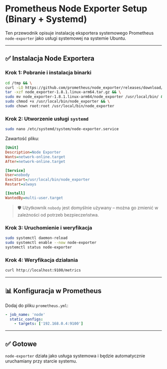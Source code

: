 # Prometheus Node Exporter Setup (Binary + Systemd)

Ten przewodnik opisuje instalację eksportera systemowego Prometheus `node-exporter` jako usługi systemowej na systemie Ubuntu.

---

## ✅ Instalacja Node Exportera

### Krok 1: Pobranie i instalacja binarki

```bash
cd /tmp && \
curl -LO https://github.com/prometheus/node_exporter/releases/download/v1.8.1/node_exporter-1.8.1.linux-arm64.tar.gz && \
tar -xzf node_exporter-1.8.1.linux-arm64.tar.gz && \
sudo mv node_exporter-1.8.1.linux-arm64/node_exporter /usr/local/bin/ && \
sudo chmod +x /usr/local/bin/node_exporter && \
sudo chown root:root /usr/local/bin/node_exporter
```

### Krok 2: Utworzenie usługi `systemd`

```bash
sudo nano /etc/systemd/system/node-exporter.service
```

Zawartość pliku:

```ini
[Unit]
Description=Node Exporter
Wants=network-online.target
After=network-online.target

[Service]
User=nobody
ExecStart=/usr/local/bin/node_exporter
Restart=always

[Install]
WantedBy=multi-user.target
```

> 🛡️ Użytkownik `nobody` jest domyślnie używany – można go zmienić w zależności od potrzeb bezpieczeństwa.

### Krok 3: Uruchomienie i weryfikacja

```bash
sudo systemctl daemon-reload
sudo systemctl enable --now node-exporter
systemctl status node-exporter
```

### Krok 4: Weryfikacja działania

```bash
curl http://localhost:9100/metrics
```

---

## 📊 Konfiguracja w Prometheus

Dodaj do pliku `prometheus.yml`:

```yaml
- job_name: 'node'
  static_configs:
    - targets: ['192.168.0.4:9100']
```

---

## ✅ Gotowe

`node-exporter` działa jako usługa systemowa i będzie automatycznie uruchamiany przy starcie systemu.
